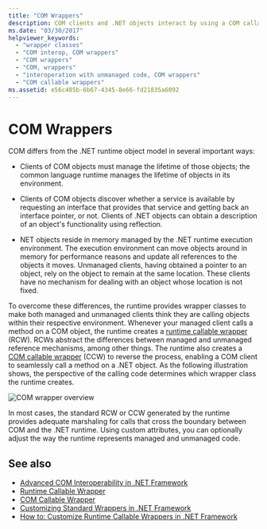 ```yaml
---
title: "COM Wrappers"
description: COM clients and .NET objects interact by using a COM callable wrapper and a runtime callable wrapper. The CLR creates wrappers automatically.
ms.date: "03/30/2017"
helpviewer_keywords: 
  - "wrapper classes"
  - "COM interop, COM wrappers"
  - "COM wrappers"
  - "COM, wrappers"
  - "interoperation with unmanaged code, COM wrappers"
  - "COM callable wrappers"
ms.assetid: e56c485b-6b67-4345-8e66-fd21835a6092
---
```

# COM Wrappers
COM differs from the .NET runtime object model in several important ways:  
  
- Clients of COM objects must manage the lifetime of those objects; the common language runtime manages the lifetime of objects in its environment.  
  
- Clients of COM objects discover whether a service is available by requesting an interface that provides that service and getting back an interface pointer, or not. Clients of .NET objects can obtain a description of an object's functionality using reflection.  
  
- NET objects reside in memory managed by the .NET runtime execution environment. The execution environment can move objects around in memory for performance reasons and update all references to the objects it moves. Unmanaged clients, having obtained a pointer to an object, rely on the object to remain at the same location. These clients have no mechanism for dealing with an object whose location is not fixed.  
  
 To overcome these differences, the runtime provides wrapper classes to make both managed and unmanaged clients think they are calling objects within their respective environment. Whenever your managed client calls a method on a COM object, the runtime creates a [runtime callable wrapper](runtime-callable-wrapper.md) (RCW). RCWs abstract the differences between managed and unmanaged reference mechanisms, among other things. The runtime also creates a [COM callable wrapper](com-callable-wrapper.md) (CCW) to reverse the process, enabling a COM client to seamlessly call a method on a .NET object. As the following illustration shows, the perspective of the calling code determines which wrapper class the runtime creates.  
  
 ![COM wrapper overview](./media/com-wrappers/bidirectional-com-overview.gif)  
  
 In most cases, the standard RCW or CCW generated by the runtime provides adequate marshaling for calls that cross the boundary between COM and the .NET runtime. Using custom attributes, you can optionally adjust the way the runtime represents managed and unmanaged code.  
  
## See also

- [Advanced COM Interoperability in .NET Framework](/previous-versions/dotnet/netframework-4.0/bd9cdfyx(v=vs.100))
- [Runtime Callable Wrapper](runtime-callable-wrapper.md)
- [COM Callable Wrapper](com-callable-wrapper.md)
- [Customizing Standard Wrappers in .NET Framework](/previous-versions/dotnet/netframework-4.0/h7hx9abd(v=vs.100))
- [How to: Customize Runtime Callable Wrappers in .NET Framework](/previous-versions/dotnet/netframework-4.0/56kh4hy7(v=vs.100))
